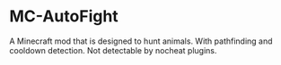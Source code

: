 # MC-AutoFight
A Minecraft mod that is designed to hunt animals. With pathfinding and cooldown detection. Not detectable by nocheat plugins.
